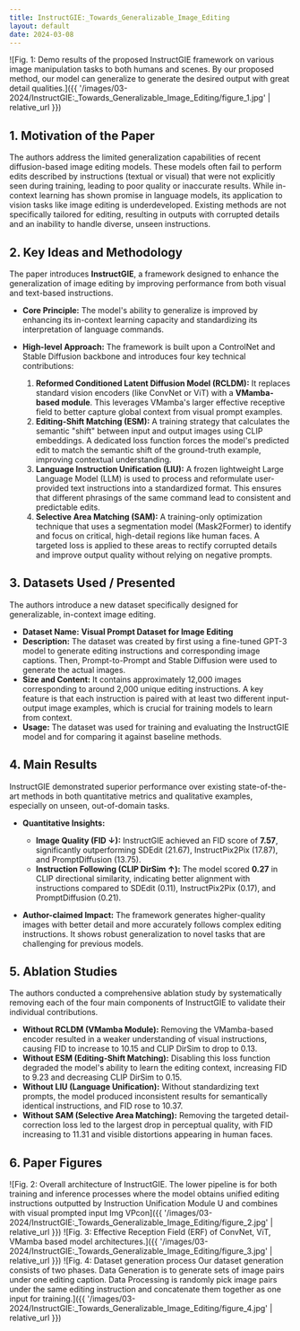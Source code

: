 ```yaml
---
title: InstructGIE:_Towards_Generalizable_Image_Editing
layout: default
date: 2024-03-08
---
```

![Fig. 1: Demo results of the proposed InstructGIE framework on various image manipulation tasks to both humans and scenes. By our proposed method, our model can generalize to generate the desired output with great detail qualities.]({{ '/images/03-2024/InstructGIE:_Towards_Generalizable_Image_Editing/figure_1.jpg' | relative_url }})
## 1. Motivation of the Paper
The authors address the limited generalization capabilities of recent diffusion-based image editing models. These models often fail to perform edits described by instructions (textual or visual) that were not explicitly seen during training, leading to poor quality or inaccurate results. While in-context learning has shown promise in language models, its application to vision tasks like image editing is underdeveloped. Existing methods are not specifically tailored for editing, resulting in outputs with corrupted details and an inability to handle diverse, unseen instructions.

## 2. Key Ideas and Methodology
The paper introduces **InstructGIE**, a framework designed to enhance the generalization of image editing by improving performance from both visual and text-based instructions.

- **Core Principle:** The model's ability to generalize is improved by enhancing its in-context learning capacity and standardizing its interpretation of language commands.

- **High-level Approach:** The framework is built upon a ControlNet and Stable Diffusion backbone and introduces four key technical contributions:
    1.  **Reformed Conditioned Latent Diffusion Model (RCLDM):** It replaces standard vision encoders (like ConvNet or ViT) with a **VMamba-based module**. This leverages VMamba's larger effective receptive field to better capture global context from visual prompt examples.
    2.  **Editing-Shift Matching (ESM):** A training strategy that calculates the semantic "shift" between input and output images using CLIP embeddings. A dedicated loss function forces the model's predicted edit to match the semantic shift of the ground-truth example, improving contextual understanding.
    3.  **Language Instruction Unification (LIU):** A frozen lightweight Large Language Model (LLM) is used to process and reformulate user-provided text instructions into a standardized format. This ensures that different phrasings of the same command lead to consistent and predictable edits.
    4.  **Selective Area Matching (SAM):** A training-only optimization technique that uses a segmentation model (Mask2Former) to identify and focus on critical, high-detail regions like human faces. A targeted loss is applied to these areas to rectify corrupted details and improve output quality without relying on negative prompts.

## 3. Datasets Used / Presented
The authors introduce a new dataset specifically designed for generalizable, in-context image editing.

- **Dataset Name:** **Visual Prompt Dataset for Image Editing**
- **Description:** The dataset was created by first using a fine-tuned GPT-3 model to generate editing instructions and corresponding image captions. Then, Prompt-to-Prompt and Stable Diffusion were used to generate the actual images.
- **Size and Content:** It contains approximately 12,000 images corresponding to around 2,000 unique editing instructions. A key feature is that each instruction is paired with at least two different input-output image examples, which is crucial for training models to learn from context.
- **Usage:** The dataset was used for training and evaluating the InstructGIE model and for comparing it against baseline methods.

## 4. Main Results
InstructGIE demonstrated superior performance over existing state-of-the-art methods in both quantitative metrics and qualitative examples, especially on unseen, out-of-domain tasks.

- **Quantitative Insights:**
    - **Image Quality (FID ↓):** InstructGIE achieved an FID score of **7.57**, significantly outperforming SDEdit (21.67), InstructPix2Pix (17.87), and PromptDiffusion (13.75).
    - **Instruction Following (CLIP DirSim ↑):** The model scored **0.27** in CLIP directional similarity, indicating better alignment with instructions compared to SDEdit (0.11), InstructPix2Pix (0.17), and PromptDiffusion (0.21).

- **Author-claimed Impact:** The framework generates higher-quality images with better detail and more accurately follows complex editing instructions. It shows robust generalization to novel tasks that are challenging for previous models.

## 5. Ablation Studies
The authors conducted a comprehensive ablation study by systematically removing each of the four main components of InstructGIE to validate their individual contributions.

- **Without RCLDM (VMamba Module):** Removing the VMamba-based encoder resulted in a weaker understanding of visual instructions, causing FID to increase to 10.15 and CLIP DirSim to drop to 0.13.
- **Without ESM (Editing-Shift Matching):** Disabling this loss function degraded the model's ability to learn the editing context, increasing FID to 9.23 and decreasing CLIP DirSim to 0.15.
- **Without LIU (Language Unification):** Without standardizing text prompts, the model produced inconsistent results for semantically identical instructions, and FID rose to 10.37.
- **Without SAM (Selective Area Matching):** Removing the targeted detail-correction loss led to the largest drop in perceptual quality, with FID increasing to 11.31 and visible distortions appearing in human faces.

## 6. Paper Figures
![Fig. 2: Overall architecture of InstructGIE. The lower pipeline is for both training and inference processes where the model obtains unified editing instructions outputted by Instruction Unification Module U and combines with visual prompted input Img VPcon]({{ '/images/03-2024/InstructGIE:_Towards_Generalizable_Image_Editing/figure_2.jpg' | relative_url }})
![Fig. 3: Effective Reception Field (ERF) of ConvNet, ViT, VMamba based model architectures.]({{ '/images/03-2024/InstructGIE:_Towards_Generalizable_Image_Editing/figure_3.jpg' | relative_url }})
![Fig. 4: Dataset generation process Our dataset generation consists of two phases. Data Generation is to generate sets of image pairs under one editing caption. Data Processing is randomly pick image pairs under the same editing instruction and concatenate them together as one input for training.]({{ '/images/03-2024/InstructGIE:_Towards_Generalizable_Image_Editing/figure_4.jpg' | relative_url }})
